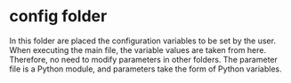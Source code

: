 # config folder
In this folder are placed the configuration variables to be set by the user.
When executing the main file, the variable values are taken from here.
Therefore, no need to modify parameters in other folders.
The parameter file is a Python module, and parameters take the form of Python variables.